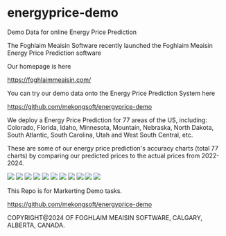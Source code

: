 # energyprice-demo
Demo Data for online Energy Price Prediction

The Foghlaim Meaisin Software recently launched the Foghlaim Meaisin Energy Price Prediction software

Our homepage is here

https://foghlaimmeaisin.com/

You can try our demo data onto the Energy Price Prediction System here

https://github.com/mekongsoft/energyprice-demo

We deploy a Energy Price Prediction for 77 areas of the US, including: Colorado, Florida, Idaho, Minnesota, Mountain, Nebraska, North Dakota, South Atlantic, South Carolina, Utah and West South Central, etc.

These are some of our energy price prediction's accuracy charts (total 77 charts) by comparing our predicted prices to the actual prices from 2022-2024.

<img src="https://github.com/mekongsoft/energyprice-demo/blob/main/marketing/predicted_vs_expected_price_Colorado.png"/>

<img src="https://github.com/mekongsoft/energyprice-demo/blob/main/marketing/predicted_vs_expected_price_Florida.png"/>

<img src="https://github.com/mekongsoft/energyprice-demo/blob/main/marketing/predicted_vs_expected_price_Idaho.png"/>

<img src="https://github.com/mekongsoft/energyprice-demo/blob/main/marketing/predicted_vs_expected_price_Minnesota.png"/>

<img src="https://github.com/mekongsoft/energyprice-demo/blob/main/marketing/predicted_vs_expected_price_Mountain.png"/>

<img src="https://github.com/mekongsoft/energyprice-demo/blob/main/marketing/predicted_vs_expected_price_Nebraska.png"/>

<img src="https://github.com/mekongsoft/energyprice-demo/blob/main/marketing/predicted_vs_expected_price_North%20Dakota.png"/>

<img src="https://github.com/mekongsoft/energyprice-demo/blob/main/marketing/predicted_vs_expected_price_South%20Atlantic.png"/>

<img src="https://github.com/mekongsoft/energyprice-demo/blob/main/marketing/predicted_vs_expected_price_South%20Carolina.png"/>

<img src="https://github.com/mekongsoft/energyprice-demo/blob/main/marketing/predicted_vs_expected_price_Utah.png"/>

<img src="https://github.com/mekongsoft/energyprice-demo/blob/main/marketing/predicted_vs_expected_price_West%20South%20Central.png"/>

This Repo is for Markerting Demo tasks.

https://github.com/mekongsoft/energyprice-demo

COPYRIGHT@2024 OF FOGHLAIM MEAISIN SOFTWARE, CALGARY, ALBERTA, CANADA.
